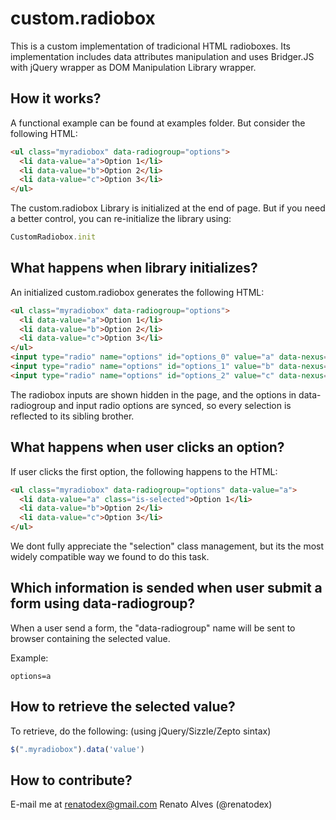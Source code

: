 # custom.radiobox

This is a custom implementation of tradicional HTML radioboxes.
Its implementation includes data attributes manipulation and uses Bridger.JS with jQuery wrapper as DOM Manipulation Library wrapper.

## How it works?

A functional example can be found at examples folder. But consider the following HTML:

```html
<ul class="myradiobox" data-radiogroup="options">
  <li data-value="a">Option 1</li>
  <li data-value="b">Option 2</li>
  <li data-value="c">Option 3</li>
</ul>
```

The custom.radiobox Library is initialized at the end of page. But if you need a better control, you can re-initialize the library using:

```javascript
CustomRadiobox.init
```

## What happens when library initializes?

An initialized custom.radiobox generates the following HTML:

```html
<ul class="myradiobox" data-radiogroup="options">
  <li data-value="a">Option 1</li>
  <li data-value="b">Option 2</li>
  <li data-value="c">Option 3</li>
</ul>
<input type="radio" name="options" id="options_0" value="a" data-nexus="[myradiobox option]" style="display:none;" />
<input type="radio" name="options" id="options_1" value="b" data-nexus="[myradiobox option]" style="display:none;" />
<input type="radio" name="options" id="options_2" value="c" data-nexus="[myradiobox option]" style="display:none;" />
```

The radiobox inputs are shown hidden in the page, and the options in data-radiogroup and input radio options are synced, so every selection is reflected to its sibling brother.

## What happens when user clicks an option?

If user clicks the first option, the following happens to the HTML:

```html
<ul class="myradiobox" data-radiogroup="options" data-value="a">
  <li data-value="a" class="is-selected">Option 1</li>
  <li data-value="b">Option 2</li>
  <li data-value="c">Option 3</li>
</ul>
```

We dont fully appreciate the "selection" class management, but its the most widely compatible way we found to do this task.

## Which information is sended when user submit a form using data-radiogroup?

When a user send a form, the "data-radiogroup" name will be sent to browser containing the selected value.

Example:
```
options=a
```

## How to retrieve the selected value?

To retrieve, do the following: (using jQuery/Sizzle/Zepto sintax)

```javascript
$(".myradiobox").data('value')
```

## How to contribute?

E-mail me at renatodex@gmail.com
Renato Alves (@renatodex)
